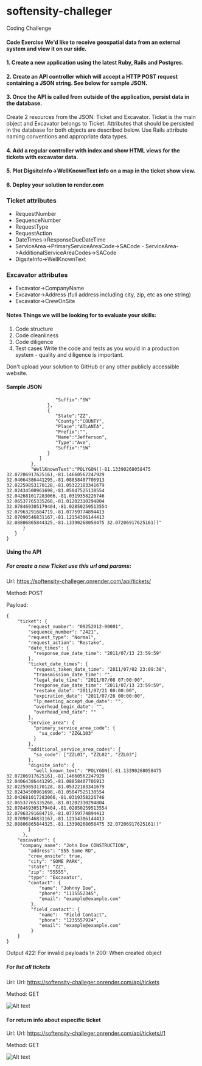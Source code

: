 # softensity-challeger
Coding Challenge

#### Code Exercise We'd like to receive geospatial data from an external system and view it on our side. 

#### 1. Create a new application using the latest Ruby, Rails and Postgres. 

#### 2. Create an API controller which will accept a HTTP POST request containing a JSON string. See below for sample JSON. 

#### 3. Once the API is called from outside of the application, persist data in the database. 

Create 2 resources from the JSON: Ticket and Excavator. Ticket is the main object and Excavator belongs to Ticket. Attributes that should be persisted in the database for both objects are described below. Use Rails attribute naming conventions and appropriate data types. 

#### 4. Add a regular controller with index and show HTML views for the tickets with excavator data. 
#### 5. Plot DigsiteInfo->WellKnownText info on a map in the ticket show view. 
#### 6. Deploy your solution to render.com 

### Ticket attributes 
- RequestNumber 
- SequenceNumber 
- RequestType
- RequestAction
- DateTimes->ResponseDueDateTime
- ServiceArea->PrimaryServiceAreaCode->SACode - ServiceArea->AdditionalServiceAreaCodes->SACode 
- DigsiteInfo->WellKnownText 

### Excavator attributes 
- Excavator->CompanyName 
- Excavator->Address (full address including city, zip, etc as one string) 
- Excavator->CrewOnSite 

#### Notes Things we will be looking for to evaluate your skills: 
1. Code structure 
2. Code cleanliness 
3. Code diligence
4. Test cases Write the code and tests as you would in a production system - quality and diligence is important. 

Don't upload your solution to GitHub or any other publicly accessible website. 


#### Sample JSON 

```
                  "Suffix":"SW"
               },
               {
                  "State":"ZZ",
                  "County":"COUNTY",
                  "Place":"ATLANTA",
                  "Prefix":"",
                  "Name":"Jefferson",
                  "Type":"Ave",
                  "Suffix":"SW"
               }
            ]
         },
         "WellKnownText":"POLYGON((-81.13390268058475
32.07206917625161,-81.14660562247929
32.04064386441295,-81.08858407706913
32.02259853170128,-81.05322183341679
32.02434500961698,-81.05047525138554
32.042681017283066,-81.0319358226746
32.06537765335268,-81.01202310294804
32.078469305179404,-81.02850259513554
32.07963291684719,-81.07759774894413
32.07090546831167,-81.12154306144413
32.08806865844325,-81.13390268058475 32.07206917625161))"
      }
   }
}
```



#### Using the API

##### For create a new Ticket use this url and params:

Url: https://softensity-challeger.onrender.com/api/tickets/

Method: POST

Payload:
```
{
    "ticket": {
        "request_number": "09252012-00001",
        "sequence_number": "2421",
        "request_type": "Normal",
        "request_action": "Restake",
        "date_times": {
          "response_due_date_time": "2011/07/13 23:59:59"
        },
        "ticket_date_times": {
          "request_taken_date_time": "2011/07/02 23:09:38",
          "transmission_date_time": "",
          "legal_date_time": "2011/07/08 07:00:00",
          "response_due_date_time": "2011/07/13 23:59:59",
          "restake_date": "2011/07/21 00:00:00",
          "expiration_date": "2011/07/26 00:00:00",
          "lp_meeting_accept_due_date": "",
          "overhead_begin_date": "",
          "overhead_end_date": ""
        },
        "service_area": {
          "primary_service_area_code": {
            "sa_code": "ZZGL103"
          }
        },
        "additional_service_area_codes": {
          "sa_code": ["ZZL01", "ZZL02", "ZZL03"]
        },
        "digsite_info": {
          "well_known_text": "POLYGON((-81.13390268058475 32.07206917625161,-81.14660562247929 32.04064386441295,-81.08858407706913 32.02259853170128,-81.05322183341679 32.02434500961698,-81.05047525138554 32.042681017283066,-81.0319358226746 32.06537765335268,-81.01202310294804 32.078469305179404,-81.02850259513554 32.07963291684719,-81.07759774894413 32.07090546831167,-81.12154306144413 32.08806865844325,-81.13390268058475 32.07206917625161))"
        }
      },
    "excavator": {
     "company_name": "John Doe CONSTRUCTION",
        "address": "555 Some RD",
        "crew_onsite": true,
        "city": "SOME PARK",
        "state": "ZZ",
        "zip": "55555",
        "type": "Excavator",
        "contact": {
            "name": "Johnny Doe",
            "phone": "1115552345",
            "email": "example@example.com"
         },
         "field_contact": {
            "name":  "Field Contact",
            "phone": "1235557924",
            "email": "example@example.com"
         }
    }
}

```

Output 
422: For invalid payloads \n
200: When created object


##### For list all tickets 

Url: Url: https://softensity-challeger.onrender.com/api/tickets

Method: GET

![Alt text](print-1.png?raw=true "Output Tickets")


#### For return info about especific ticket

Url: Url: https://softensity-challeger.onrender.com/api/tickets//1

Method: GET

![Alt text](print-2.png?raw=true "Output One Ticket ")
